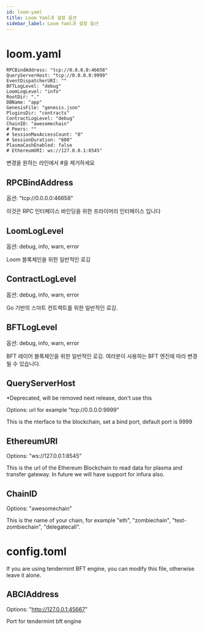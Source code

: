 ```yaml
---
id: loom-yaml
title: Loom Yaml과 설정 옵션
sidebar_label: Loom Yaml과 설정 옵션
---
```

# loom.yaml

    RPCBindAddress: "tcp://0.0.0.0:46658"
    QueryServerHost: "tcp://0.0.0.0:9999"
    EventDispatcherURI: ""
    BFTLogLevel: "debug"
    LoomLogLevel: "info"
    RootDir: "."
    DBName: "app"
    GenesisFile: "genesis.json"
    PluginsDir: "contracts"
    ContractLogLevel: "debug"
    ChainID: "awesomechain"
    # Peers: ""
    # SessionMaxAccessCount: "0"
    # SessionDuration: "600"
    PlasmaCashEnabled: false
    # EthereumURI: ws://127.0.0.1:8545"
    

변경을 원하는 라인에서 #을 제거하세요

## RPCBindAddress

옵션: "tcp://0.0.0.0:46658"

이것은 RPC 인터페이스 바인딩을 위한 프라이머리 인터페이스 입니다

## LoomLogLevel

옵션: debug, info, warn, error

Loom 블록체인을 위한 일반적인 로깅

## ContractLogLevel

옵션: debug, info, warn, error

Go 기반의 스마트 컨트랙트를 위한 일반적인 로깅.

## BFTLogLevel

옵션: debug, info, warn, error

BFT 레이어 블록체인을 위한 일반적인 로깅. 여러분이 사용하는 BFT 엔진에 따라 변경될 수 있습니다.

## QueryServerHost

*Deprecated, will be removed next release, don't use this

Options: url for example "tcp://0.0.0.0:9999"

This is the nterface to the blockchain, set a bind port, default port is 9999

## EthereumURI

Options: "ws://127.0.0.1:8545"

This is the url of the Ethereum Blockchain to read data for plasma and transfer gateway. In future we will have support for infura also.

## ChainID

Options: "awesomechain"

This is the name of your chain, for example "eth", "zombiechain", "test-zombiechain", "delegatecall".

# config.toml

If you are using tendermint BFT engine, you can modify this file, otherwise leave it alone.

## ABCIAddress

Options: "http://127.0.0.1:45667"

Port for tendermint bft engine